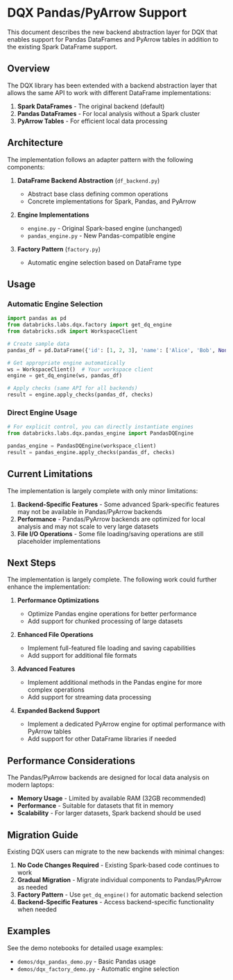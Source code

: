 # DQX Pandas/PyArrow Support

This document describes the new backend abstraction layer for DQX that enables support for Pandas DataFrames and PyArrow tables in addition to the existing Spark DataFrame support.

## Overview

The DQX library has been extended with a backend abstraction layer that allows the same API to work with different DataFrame implementations:

1. **Spark DataFrames** - The original backend (default)
2. **Pandas DataFrames** - For local analysis without a Spark cluster
3. **PyArrow Tables** - For efficient local data processing

## Architecture

The implementation follows an adapter pattern with the following components:

1. **DataFrame Backend Abstraction** (`df_backend.py`)
   - Abstract base class defining common operations
   - Concrete implementations for Spark, Pandas, and PyArrow

2. **Engine Implementations**
   - `engine.py` - Original Spark-based engine (unchanged)
   - `pandas_engine.py` - New Pandas-compatible engine

3. **Factory Pattern** (`factory.py`)
   - Automatic engine selection based on DataFrame type

## Usage

### Automatic Engine Selection

```python
import pandas as pd
from databricks.labs.dqx.factory import get_dq_engine
from databricks.sdk import WorkspaceClient

# Create sample data
pandas_df = pd.DataFrame({'id': [1, 2, 3], 'name': ['Alice', 'Bob', None]})

# Get appropriate engine automatically
ws = WorkspaceClient()  # Your workspace client
engine = get_dq_engine(ws, pandas_df)

# Apply checks (same API for all backends)
result = engine.apply_checks(pandas_df, checks)
```

### Direct Engine Usage

```python
# For explicit control, you can directly instantiate engines
from databricks.labs.dqx.pandas_engine import PandasDQEngine

pandas_engine = PandasDQEngine(workspace_client)
result = pandas_engine.apply_checks(pandas_df, checks)
```

## Current Limitations

The implementation is largely complete with only minor limitations:

1. **Backend-Specific Features** - Some advanced Spark-specific features may not be available in Pandas/PyArrow backends
2. **Performance** - Pandas/PyArrow backends are optimized for local analysis and may not scale to very large datasets
3. **File I/O Operations** - Some file loading/saving operations are still placeholder implementations

## Next Steps

The implementation is largely complete. The following work could further enhance the implementation:

1. **Performance Optimizations**
   - Optimize Pandas engine operations for better performance
   - Add support for chunked processing of large datasets
   
2. **Enhanced File Operations**
   - Implement full-featured file loading and saving capabilities
   - Add support for additional file formats
   
3. **Advanced Features**
   - Implement additional methods in the Pandas engine for more complex operations
   - Add support for streaming data processing
   
4. **Expanded Backend Support**
   - Implement a dedicated PyArrow engine for optimal performance with PyArrow tables
   - Add support for other DataFrame libraries if needed

## Performance Considerations

The Pandas/PyArrow backends are designed for local data analysis on modern laptops:

- **Memory Usage** - Limited by available RAM (32GB recommended)
- **Performance** - Suitable for datasets that fit in memory
- **Scalability** - For larger datasets, Spark backend should be used

## Migration Guide

Existing DQX users can migrate to the new backends with minimal changes:

1. **No Code Changes Required** - Existing Spark-based code continues to work
2. **Gradual Migration** - Migrate individual components to Pandas/PyArrow as needed
3. **Factory Pattern** - Use `get_dq_engine()` for automatic backend selection
4. **Backend-Specific Features** - Access backend-specific functionality when needed

## Examples

See the demo notebooks for detailed usage examples:

- `demos/dqx_pandas_demo.py` - Basic Pandas usage
- `demos/dqx_factory_demo.py` - Automatic engine selection
